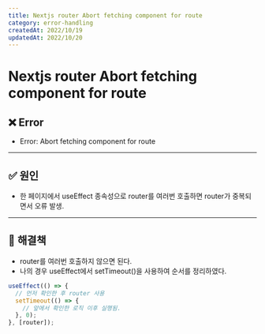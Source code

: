 ```yaml
---
title: Nextjs router Abort fetching component for route
category: error-handling
createdAt: 2022/10/19
updatedAt: 2022/10/20
---
```


# Nextjs router Abort fetching component for route

## ❌ Error

- Error: Abort fetching component for route

---

## ✅ 원인

- 한 페이지에서 useEffect 종속성으로 router를 여러번 호출하면 router가 중복되면서 오류 발생.

---

## 🚀 해결책

- router를 여러번 호출하지 않으면 된다.
- 나의 경우 useEffect에서 setTimeout()을 사용하여 순서를 정리하였다.

```javascript
useEffect(() => {
  // 먼저 확인한 후 router 사용
  setTimeout(() => {
    // 앞에서 확인한 로직 이후 실행됨.
  }, 0);
}, [router]);
```
